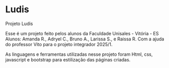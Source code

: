 # Ludis
Projeto Ludis

Esse é um projeto feito pelos alunos da Faculdade Unisales - Vitória - ES
Alunos: Amanda R., Adryel C., Bruno A., Larissa S., e Raissa R.
Com a ajuda do professor Vito para o projeto integrador 2025/1.

As linguagens e ferramentas utilizadas nesse projeto foram Html, css, javascript e bootstrap para estilização das páginas criadas.
